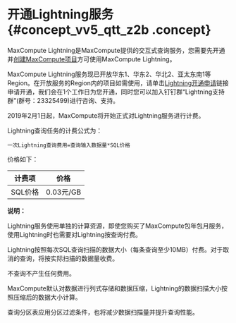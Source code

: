 # 开通Lightning服务 {#concept_vv5_qtt_z2b .concept}

MaxCompute Lightning是MaxCompute提供的交互式查询服务，您需要先开通并[创建MaxCompute项目](../../../../../cn.zh-CN/准备工作/创建项目.md#)方可使用MaxCompute Lightning。

MaxCompute Lightning服务现已开放华东1、华东2、华北2、亚太东南1等Region。在开放服务的Region内的项目如需使用，请单击[Lightning开通申请](https://account.aliyun.com/login/login.htm?oauth_callback=http%3A%2F%2Fpage.aliyun.com%2Fform%2FMaxCLightningPP%2Findex.htm)链接申请开通，我们会在1个工作日为您开通，同时您可以加入钉钉群“Lightning支持群”\(群号：23325499\)进行咨询、支持。

2019年2月1日起，MaxCompute将开始正式对Lightning服务进行计费。

Lightning查询任务的计费公式为：

```
一次Lightning查询费用=查询输入数据量*SQL价格
```

价格如下：

|计费项|价格|
|---|--|
|SQL价格|0.03元/GB|

**说明：** 

Lightning服务使用单独的计算资源，即使您购买了MaxCompute包年包月服务，使用Lightning时也需要对Lightning按查询付费。

Lightning按照每次SQL查询扫描的数据大小（每条查询至少10MB）付费。对于取消的查询，将按实际扫描的数据量收费。

不查询不产生任何费用。

MaxCompute默认对数据进行列式存储和数据压缩，Lightning的数据扫描大小按照压缩后的数据大小计算。

查询分区表应用分区过滤条件，也将减少数据扫描量并提升查询性能。

